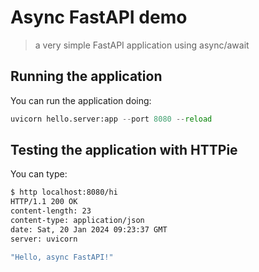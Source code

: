 # Async FastAPI demo
> a very simple FastAPI application using async/await

## Running the application

You can run the application doing:

```python
uvicorn hello.server:app --port 8080 --reload
```

## Testing the application with HTTPie

You can type:

```bash
$ http localhost:8080/hi
HTTP/1.1 200 OK
content-length: 23
content-type: application/json
date: Sat, 20 Jan 2024 09:23:37 GMT
server: uvicorn

"Hello, async FastAPI!"

```